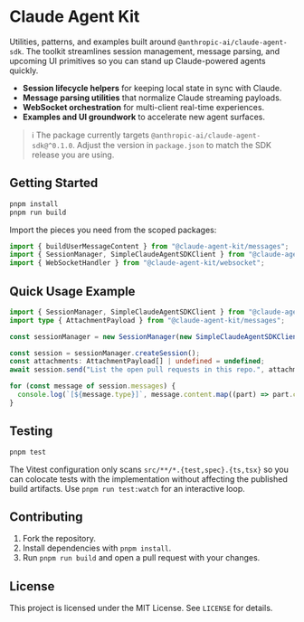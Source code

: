 # Claude Agent Kit

Utilities, patterns, and examples built around `@anthropic-ai/claude-agent-sdk`. The toolkit streamlines session management, message parsing, and upcoming UI primitives so you can stand up Claude-powered agents quickly.

- **Session lifecycle helpers** for keeping local state in sync with Claude.
- **Message parsing utilities** that normalize Claude streaming payloads.
- **WebSocket orchestration** for multi-client real-time experiences.
- **Examples and UI groundwork** to accelerate new agent surfaces.

> ℹ️ The package currently targets `@anthropic-ai/claude-agent-sdk@^0.1.0`. Adjust the version in `package.json` to match the SDK release you are using.

## Getting Started

```bash
pnpm install
pnpm run build
```

Import the pieces you need from the scoped packages:

```ts
import { buildUserMessageContent } from "@claude-agent-kit/messages";
import { SessionManager, SimpleClaudeAgentSDKClient } from "@claude-agent-kit/server";
import { WebSocketHandler } from "@claude-agent-kit/websocket";
```

## Quick Usage Example

```ts
import { SessionManager, SimpleClaudeAgentSDKClient } from "@claude-agent-kit/server";
import type { AttachmentPayload } from "@claude-agent-kit/messages";

const sessionManager = new SessionManager(new SimpleClaudeAgentSDKClient());

const session = sessionManager.createSession();
const attachments: AttachmentPayload[] | undefined = undefined;
await session.send("List the open pull requests in this repo.", attachments);

for (const message of session.messages) {
  console.log(`[${message.type}]`, message.content.map((part) => part.content));
}
```

## Testing

```bash
pnpm test
```

The Vitest configuration only scans `src/**/*.{test,spec}.{ts,tsx}` so you can colocate tests with the implementation without affecting the published build artifacts. Use `pnpm run test:watch` for an interactive loop.

## Contributing

1. Fork the repository.
2. Install dependencies with `pnpm install`.
3. Run `pnpm run build` and open a pull request with your changes.

## License

This project is licensed under the MIT License. See `LICENSE` for details.
